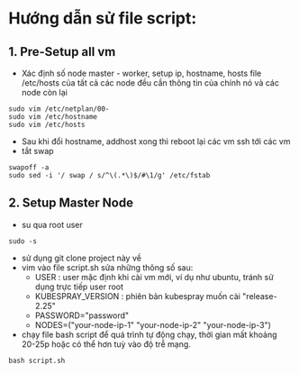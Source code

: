 # Hướng dẫn sử file script:

## 1. Pre-Setup all vm
- Xác định số node master - worker, setup ip, hostname, hosts
file /etc/hosts của tất cả các node đều cần thông tin của chính nó và các node còn lại
```
sudo vim /etc/netplan/00-
sudo vim /etc/hostname
sudo vim /etc/hosts
```
- Sau khi đổi hostname, addhost xong thì reboot lại các vm 
ssh tới các vm
- tắt swap
```
swapoff -a
sudo sed -i '/ swap / s/^\(.*\)$/#\1/g' /etc/fstab
```

## 2. Setup Master Node
- su qua root user
```
sudo -s
```
- sử dụng git clone project này về
- vim vào file script.sh sửa những thông số sau:
  - USER : user mặc định khi cài vm mới, ví dụ như ubuntu, tránh sử dụng trực tiếp user root
  - KUBESPRAY_VERSION : phiên bản kubespray muốn cài "release-2.25"
  - PASSWORD="password"
  - NODES=("your-node-ip-1" "your-node-ip-2" "your-node-ip-3")
- chạy file bash script để quá trình tự động chạy, thời gian mất khoảng 20-25p hoặc có thể hơn tuỳ vào độ trễ mạng.
```
bash script.sh
```